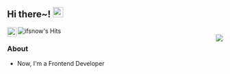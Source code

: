 ## Hi there~! <img src="https://raw.githubusercontent.com/iampavangandhi/iampavangandhi/master/gifs/Hi.gif" width="24px"></h2>

<a href="https://www.linkedin.com/in/vikash-saini-a70016a9/">
  <img align="left" alt="ifsnow's Linkdein" width="22px" src="https://cdn.jsdelivr.net/npm/simple-icons@v3/icons/linkedin.svg" />
</a>
<img align="left" alt="ifsnow's Hits" src="https://hits.seeyoufarm.com/api/count/incr/badge.svg?url=https%3A%2F%2Fgithub.com%2Fenigma10" />
<br />
<img align='right' src="https://github-readme-stats.vercel.app/api?username=enigma10&show_icons=true">

### About
- Now, I'm a Frontend Developer
